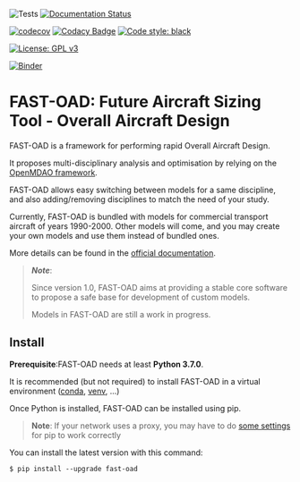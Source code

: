 ![Tests](https://github.com/fast-aircraft-design/FAST-OAD/workflows/Tests/badge.svg)
[![Documentation Status](https://readthedocs.org/projects/fast-oad/badge/?version=latest)](https://fast-oad.readthedocs.io/en/latest/?badge=latest)

[![codecov](https://codecov.io/gh/fast-aircraft-design/FAST-OAD/branch/master/graph/badge.svg)](https://codecov.io/gh/fast-aircraft-design/FAST-OAD)
[![Codacy Badge](https://app.codacy.com/project/badge/Grade/9691f1d1430c45cf9c94bc342b4c6122)](https://www.codacy.com/gh/fast-aircraft-design/FAST-OAD?utm_source=github.com&amp;utm_medium=referral&amp;utm_content=fast-aircraft-design/FAST-OAD&amp;utm_campaign=Badge_Grade)
[![Code style: black](https://img.shields.io/badge/code%20style-black-000000.svg)](https://github.com/psf/black)

[![License: GPL v3](https://img.shields.io/badge/License-GPLv3-blue.svg)](https://www.gnu.org/licenses/gpl-3.0)

[![Binder](https://mybinder.org/badge_logo.svg)](https://mybinder.org/v2/gh/fast-aircraft-design/FAST-OAD.git/test-binder?filepath=src%2Ffastoad%2Fnotebooks)


FAST-OAD: Future Aircraft Sizing Tool - Overall Aircraft Design
===============================================================

FAST-OAD is a framework for performing rapid Overall Aircraft Design.

It proposes multi-disciplinary analysis and optimisation by relying on
the [OpenMDAO framework](https://openmdao.org/).

FAST-OAD allows easy switching between models for a same discipline, and
also adding/removing disciplines to match the need of your study.

Currently, FAST-OAD is bundled with models for commercial transport
aircraft of years 1990-2000. Other models will come, and you may create
your own models and use them instead of bundled ones.

More details can be found in the [official
documentation](https://fast-oad.readthedocs.io/).

>**_Note_**:
>
> Since version 1.0, FAST-OAD aims at providing a stable core software to 
> propose a safe base for development of custom models.
>
> Models in FAST-OAD are still a work in progress.

Install
-------

**Prerequisite**:FAST-OAD needs at least **Python 3.7.0**.

It is recommended (but not required) to install FAST-OAD in a virtual
environment ([conda](https://docs.conda.io/en/latest/),
[venv](https://docs.python.org/3.7/library/venv.html), ...)

Once Python is installed, FAST-OAD can be installed using pip.

> **Note**: If your network uses a proxy, you may have to do [some
> settings](https://pip.pypa.io/en/stable/user_guide/#using-a-proxy-server)
> for pip to work correctly

You can install the latest version with this command:

``` {.bash}
$ pip install --upgrade fast-oad
```
